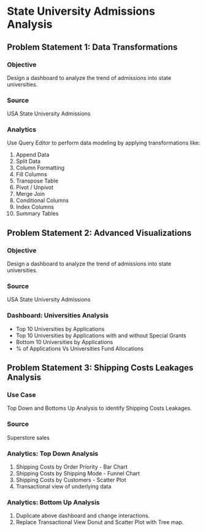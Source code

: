 # State University Admissions Analysis

## Problem Statement 1: Data Transformations

### Objective
Design a dashboard to analyze the trend of admissions into state universities.

### Source
USA State University Admissions

### Analytics
Use Query Editor to perform data modeling by applying transformations like:
1. Append Data
2. Split Data
3. Column Formatting
4. Fill Columns
5. Transpose Table
6. Pivot / Unpivot
7. Merge Join
8. Conditional Columns
9. Index Columns
10. Summary Tables

## Problem Statement 2: Advanced Visualizations

### Objective
Design a dashboard to analyze the trend of admissions into state universities.

### Source
USA State University Admissions

### Dashboard: Universities Analysis
- Top 10 Universities by Applications
- Top 10 Universities by Applications with and without Special Grants
- Bottom 10 Universities by Applications
- % of Applications Vs Universities Fund Allocations

## Problem Statement 3: Shipping Costs Leakages Analysis

### Use Case
Top Down and Bottoms Up Analysis to identify Shipping Costs Leakages.

### Source
Superstore sales

### Analytics: Top Down Analysis
1. Shipping Costs by Order Priority - Bar Chart
2. Shipping Costs by Shipping Mode - Funnel Chart
3. Shipping Costs by Customers - Scatter Plot
4. Transactional view of underlying data

### Analytics: Bottom Up Analysis
1. Duplicate above dashboard and change interactions.
2. Replace Transactional View Donut and Scatter Plot with Tree map.
